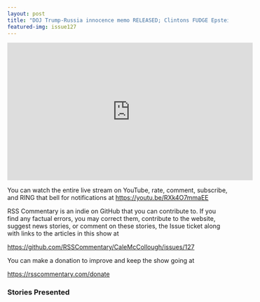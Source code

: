 ```yaml
---
layout: post
title: "DOJ Trump-Russia innocence memo RELEASED; Clintons FUDGE Epstein ties; Fauci FUDGES COVID CCP origin."
featured-img: issue127
---
```



<iframe width="560" height="315" src="https://www.youtube.com/embed/RXk4O7mmaEE" frameborder="0" allow="accelerometer; autoplay; encrypted-media; gyroscope; picture-in-picture" allowfullscreen></iframe>

You can watch the entire live stream on YouTube, rate, comment, subscribe, and RING that bell for notifications at <https://youtu.be/RXk4O7mmaEE>

RSS Commentary is an indie on GitHub that you can contribute to. If you find any factual errors, you may correct them, contribute to the website, suggest news stories, or comment on these stories, the Issue ticket along with links to the articles in this show at 

<https://github.com/RSSCommentary/CaleMcCollough/issues/127>

You can make a donation to improve and keep the show going at

<https://rsscommentary.com/donate>

### Stories Presented


